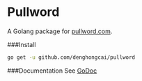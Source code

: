 Pullword
========
A Golang package for [pullword.com](http://pullword.com).

###Install
````bash
go get -u github.com/denghongcai/pullword
````

###Documentation
See [GoDoc](https://godoc.org/github.com/denghongcai/pullword)
